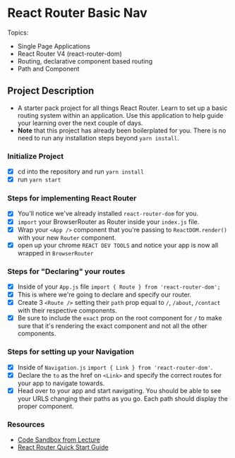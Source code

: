 # React Router Basic Nav

Topics:

- Single Page Applications
- React Router V4 (react-router-dom)
- Routing, declarative component based routing
- Path and Component

## Project Description

- A starter pack project for all things React Router. Learn to set up a basic
  routing system within an application. Use this application to help guide your
  learning over the next couple of days.
- **Note** that this project has already been boilerplated for you. There is no
  need to run any installation steps beyond `yarn install`.

### Initialize Project

- [x] cd into the repository and run `yarn install`
- [x] run `yarn start`

### Steps for implementing React Router

- [x] You'll notice we've already installed `react-router-dom` for you.
- [x] `import` your BrowserRouter as Router inside your `index.js` file.
- [x] Wrap your `<App />` component that you're passing to `ReactDOM.render()`
      with your new `Router` component.
- [x] open up your chrome `REACT DEV TOOLS` and notice your app is now all
      wrapped in `BrowserRouter`

### Steps for "Declaring" your routes

- [x] Inside of your `App.js` file `import { Route } from 'react-router-dom';`
- [x] This is where we're going to declare and specify our router.
- [x] Create 3 `<Route />` setting their `path` prop equal to `/`, `/about`,
      `/contact` with their respective components.
- [x] Be sure to include the `exact` prop on the root component for `/` to make
      sure that it's rendering the exact component and not all the other
      components.

### Steps for setting up your Navigation

- [x] Inside of `Navigation.js` `import { Link } from 'react-router-dom'`.
- [x] Declare the `to` as the href on `<Link>` and specify the correct routes
      for your app to navigate towards.
- [x] Head over to your app and start navigating. You should be able to see your
      URLS changing their paths as you go. Each path should display the proper
      component.

### Resources

- [Code Sandbox from Lecture](https://codesandbox.io/s/n58oqgwmP)
- [React Router Quick Start Guide](https://reacttraining.com/react-router/web/guides/quick-start)
